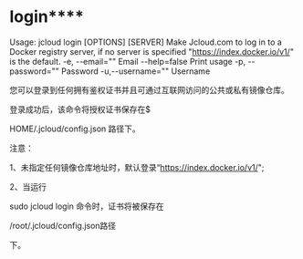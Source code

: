 # **log****i****n******

Usage: jcloud login [OPTIONS] [SERVER]
Make Jcloud.com to log in to a Docker registry server, if no server is specified "https://index.docker.io/v1/" is the default.
-e, --email="" Email
--help=false Print usage
-p, --password="" Password
-u,--username="" Username

您可以登录到任何拥有鉴权证书并且可通过互联网访问的公共或私有镜像仓库。

登录成功后，该命令将授权证书保存在$

HOME/.jcloud/config.json
路径下。

注意：

1、未指定任何镜像仓库地址时，默认登录“https://index.docker.io/v1/";

2、当运行

sudo jcloud login
命令时，证书将被保存在

/root/.jcloud/config.json路径

下。